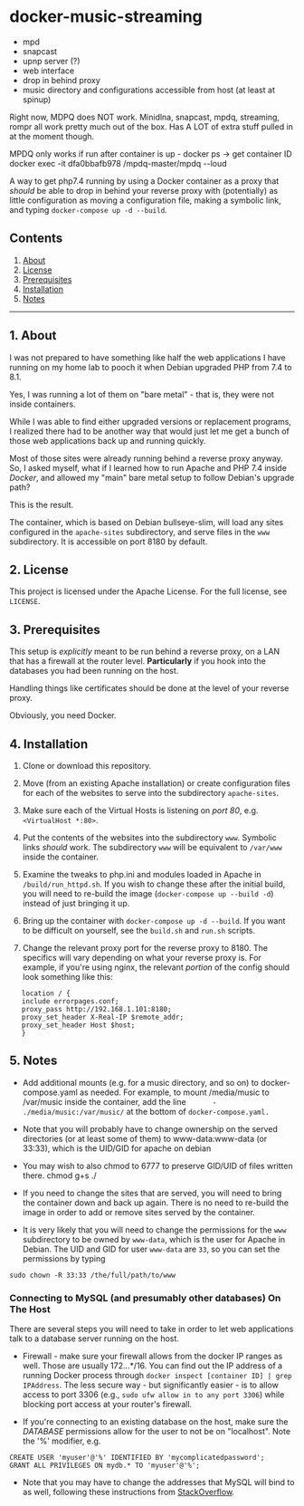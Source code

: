 # docker-music-streaming

- mpd
- snapcast
- upnp server (?)
- web interface
- drop in behind proxy
- music directory and configurations accessible from host (at least at spinup)

Right now, MDPQ does NOT work.  Minidlna, snapcast, mpdq, streaming, rompr all work
pretty much out of the box.  Has A LOT of extra stuff pulled in at the moment though.

MPDQ only works if run after container is up -
docker ps -> get container ID
docker exec -it dfa0bbafb978 /mpdq-master/mpdq --loud


A way to get php7.4 running by using a Docker container as a proxy that *should* 
be able to drop in behind your reverse proxy with (potentially) as little 
configuration as moving a configuration file, making a symbolic link, and 
typing `docker-compose up -d --build`.

## Contents
 1. [About](#1-about)
 2. [License](#2-license)
 3. [Prerequisites](#3-prerequisites)
 4. [Installation](#4-Installation)
 5. [Notes](#5-Notes)

***

## 1. About

I was not prepared to have something like half the web applications I have 
running on my home lab to pooch it when Debian upgraded PHP from 7.4 to 8.1. 

Yes, I was running a lot of them on "bare metal" - that is, they were not 
inside containers.

While I was able to find either upgraded versions or replacement programs, I 
realized there had to be another way that would just let me get a bunch of 
those web applications back up and running quickly.

Most of those sites were already running behind a reverse proxy anyway. So, I 
asked myself, what if I learned how to run Apache and PHP 7.4 inside *Docker*, 
and allowed my "main" bare metal setup to follow Debian's upgrade path? 

This is the result.

The container, which is based on Debian bullseye-slim, will load any sites 
configured in the `apache-sites` subdirectory, and serve files in the `www` 
subdirectory. It is accessible on port 8180 by default.

## 2. License

This project is licensed under the Apache License. For the full license, see `LICENSE`.

## 3. Prerequisites

This setup is *explicitly* meant to be run behind a reverse proxy, on a LAN that 
has a firewall at the router level. **Particularly** if you hook into the databases 
you had been running on the host.

Handling things like certificates should be done at the level of your reverse 
proxy.

Obviously, you need Docker. 

## 4. Installation

1. Clone or download this repository.

2. Move (from an existing Apache installation) or create configuration files for
each of the websites to serve into the subdirectory `apache-sites`. 

3. Make sure each of the Virtual Hosts is listening on *port 80*, e.g. `<VirtualHost *:80>`.

4. Put the contents of the websites into the subdirectory `www`. Symbolic links 
*should* work. The subdirectory `www` will be equivalent to `/var/www` inside the 
container.

5. Examine the tweaks to php.ini and modules loaded in Apache in `/build/run_httpd.sh`. 
If you wish to change these after the initial build, you will need to re-build 
the image (`docker-compose up --build -d`) instead of just bringing it up.

6. Bring up the container with `docker-compose up -d --build`. If you want to be 
difficult on yourself, see the `build.sh` and `run.sh` scripts.

7. Change the relevant proxy port for the reverse proxy to 8180. The specifics 
will vary depending on what your reverse proxy is. For example, if you're using 
nginx, the relevant *portion* of the config should look something like this:

```
   location / {
   include errorpages.conf;
   proxy_pass http://192.168.1.101:8180;
   proxy_set_header X-Real-IP $remote_addr;
   proxy_set_header Host $host;
   }
```

## 5. Notes

* Add additional mounts (e.g. for a music directory, and so on) to docker-compose.yaml
as needed. For example, to mount /media/music to /var/music inside the container, 
add the line `      - ./media/music:/var/music/` at the bottom of `docker-compose.yaml.`

* Note that you will probably have to change ownership on the served directories
(or at least some of them) to www-data:www-data (or 33:33), which is the UID/GID for 
apache on debian

* You may wish to also chmod to 6777 to preserve GID/UID of files written there.
chmod g+s ./ 

* If you need to change the sites that are served, you will need to bring the 
container down and back up again. There is no need to re-build the image in 
order to add or remove sites served by the container.

* It is very likely that you will need to change the permissions for the `www` 
subdirectory to be owned by `www-data`, which is the user for Apache in Debian. The 
UID and GID for user `www-data` are `33`, so you can set the permissions by 
typing 

`sudo chown -R 33:33 /the/full/path/to/www`

### Connecting to MySQL (and presumably other databases) On The Host

There are several steps you will need to take in order to let web applications 
talk to a database server running on the host. 

* Firewall - make sure your firewall allows from the docker IP ranges as well. Those 
are usually 172.*.*.*/16. You can find out the IP address of a running Docker 
process through `docker inspect [container ID] | grep IPAddress`. The less 
secure way - but significantly easier - is to allow access to port 3306 
(e.g., `sudo ufw allow in to any port 3306`) while blocking port access at 
your router's firewall.

* If you're connecting to an existing database on the host, make sure the 
*DATABASE* permissions allow for the user to not be on "localhost". Note the '%' 
modifier, e.g. 

```
CREATE USER 'myuser'@'%' IDENTIFIED BY 'mycomplicatedpassword';
GRANT ALL PRIVILEGES ON mydb.* TO 'myuser'@'%';
```

* Note that you may have to change the addresses that MySQL will bind to as well, 
following these instructions from [StackOverflow](https://stackoverflow.com/questions/16287559/mysql-adding-user-for-remote-access#37341046).
